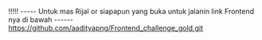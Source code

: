 !!!!!
----- Untuk mas Rijal or siapapun yang buka untuk jalanin link Frontend nya di bawah ------
https://github.com/aadityapng/Frontend_challenge_gold.git
